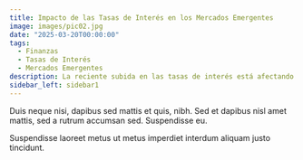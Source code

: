 ```yaml
---
title: Impacto de las Tasas de Interés en los Mercados Emergentes  
image: images/pic02.jpg  
date: "2025-03-20T00:00:00"  
tags:  
  - Finanzas  
  - Tasas de Interés  
  - Mercados Emergentes  
description: La reciente subida en las tasas de interés está afectando la liquidez y el acceso a capital en los mercados emergentes, generando incertidumbre en los inversionistas. 
sidebar_left: sidebar1
---
```


Duis neque nisi, dapibus sed mattis et quis, nibh. Sed et dapibus nisl amet
mattis, sed a rutrum accumsan sed. Suspendisse eu.
<!-- more -->
Suspendisse laoreet metus ut metus imperdiet interdum aliquam justo tincidunt.
